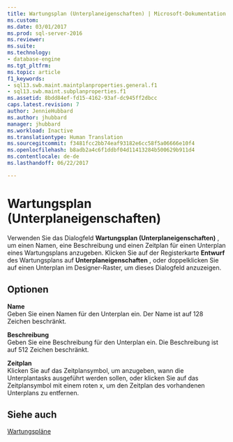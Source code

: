 ```yaml
---
title: Wartungsplan (Unterplaneigenschaften) | Microsoft-Dokumentation
ms.custom: 
ms.date: 03/01/2017
ms.prod: sql-server-2016
ms.reviewer: 
ms.suite: 
ms.technology:
- database-engine
ms.tgt_pltfrm: 
ms.topic: article
f1_keywords:
- sql13.swb.maint.maintplanproperties.general.f1
- sql13.swb.maint.subplanproperties.f1
ms.assetid: 8bdd84ef-fd15-4162-93af-dc945ff2dbcc
caps.latest.revision: 7
author: JennieHubbard
ms.author: jhubbard
manager: jhubbard
ms.workload: Inactive
ms.translationtype: Human Translation
ms.sourcegitcommit: f3481fcc2bb74eaf93182e6cc58f5a06666e10f4
ms.openlocfilehash: b8adb2a4c6f1ddbf04d11413284b500629b911d4
ms.contentlocale: de-de
ms.lasthandoff: 06/22/2017

---
```

# <a name="maintenance-plan-subplan-properties"></a>Wartungsplan (Unterplaneigenschaften)
  Verwenden Sie das Dialogfeld **Wartungsplan (Unterplaneigenschaften)** , um einen Namen, eine Beschreibung und einen Zeitplan für einen Unterplan eines Wartungsplans anzugeben. Klicken Sie auf der Registerkarte **Entwurf** des Wartungsplans auf **Unterplaneigenschaften** , oder doppelklicken Sie auf einen Unterplan im Designer-Raster, um dieses Dialogfeld anzuzeigen.  
  
## <a name="options"></a>Optionen  
 **Name**  
 Geben Sie einen Namen für den Unterplan ein. Der Name ist auf 128 Zeichen beschränkt.  
  
 **Beschreibung**  
 Geben Sie eine Beschreibung für den Unterplan ein. Die Beschreibung ist auf 512 Zeichen beschränkt.  
  
 **Zeitplan**  
 Klicken Sie auf das Zeitplansymbol, um anzugeben, wann die Unterplantasks ausgeführt werden sollen, oder klicken Sie auf das Zeitplansymbol mit einem roten x, um den Zeitplan des vorhandenen Unterplans zu entfernen.  
  
## <a name="see-also"></a>Siehe auch  
 [Wartungspläne](../../relational-databases/maintenance-plans/maintenance-plans.md)  
  
  

